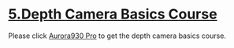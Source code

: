 #  <a href="https://drive.google.com/drive/folders/1Jcs9PcTw3cJdfZzUECddxVQQZ6stYKqJ?usp=sharing" target="_blank">5.Depth Camera Basics Course</a>

Please click  [Aurora930 Pro]() to get the depth camera basics course.

